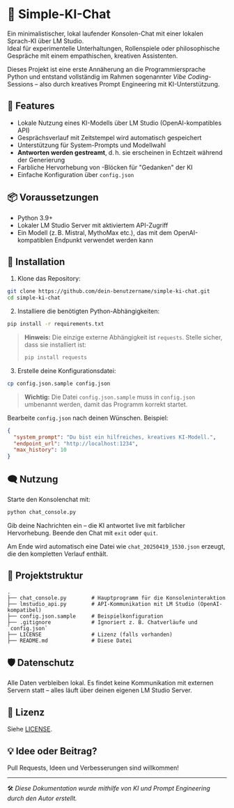 # 🧠 Simple-KI-Chat

Ein minimalistischer, lokal laufender Konsolen-Chat mit einer lokalen Sprach-KI über LM Studio.  
Ideal für experimentelle Unterhaltungen, Rollenspiele oder philosophische Gespräche mit einem empathischen, kreativen Assistenten.

Dieses Projekt ist eine erste Annäherung an die Programmiersprache Python und entstand vollständig im Rahmen sogenannter *Vibe Coding*-Sessions – also durch kreatives Prompt Engineering mit KI-Unterstützung.

## 🚀 Features

- Lokale Nutzung eines KI-Modells über LM Studio (OpenAI-kompatibles API)
- Gesprächsverlauf mit Zeitstempel wird automatisch gespeichert
- Unterstützung für System-Prompts und Modellwahl
- **Antworten werden gestreamt**, d. h. sie erscheinen in Echtzeit während der Generierung
- Farbliche Hervorhebung von <think>-Blöcken für "Gedanken" der KI
- Einfache Konfiguration über `config.json`

## 📦 Voraussetzungen

- Python 3.9+
- Lokaler LM Studio Server mit aktiviertem API-Zugriff
- Ein Modell (z. B. Mistral, MythoMax etc.), das mit dem OpenAI-kompatiblen Endpunkt verwendet werden kann

## 🔧 Installation

1. Klone das Repository:

```bash
git clone https://github.com/dein-benutzername/simple-ki-chat.git
cd simple-ki-chat
```

2. Installiere die benötigten Python-Abhängigkeiten:

```bash
pip install -r requirements.txt
```

> **Hinweis:** Die einzige externe Abhängigkeit ist `requests`. Stelle sicher, dass sie installiert ist:
>
> ```bash
> pip install requests
> ```

3. Erstelle deine Konfigurationsdatei:

```bash
cp config.json.sample config.json
```

> **Wichtig:** Die Datei `config.json.sample` muss in `config.json` umbenannt werden, damit das Programm korrekt startet.

Bearbeite `config.json` nach deinen Wünschen. Beispiel:

```json
{
  "system_prompt": "Du bist ein hilfreiches, kreatives KI-Modell.",
  "endpoint_url": "http://localhost:1234",
  "max_history": 10
}
```

## 🗨️ Nutzung

Starte den Konsolenchat mit:

```bash
python chat_console.py
```

Gib deine Nachrichten ein – die KI antwortet live mit farblicher Hervorhebung. Beende den Chat mit `exit` oder `quit`.

Am Ende wird automatisch eine Datei wie `chat_20250419_1530.json` erzeugt, die den kompletten Verlauf enthält.

## 📁 Projektstruktur

```
.
├── chat_console.py        # Hauptprogramm für die Konsoleninteraktion
├── lmstudio_api.py        # API-Kommunikation mit LM Studio (OpenAI-kompatibel)
├── config.json.sample     # Beispielkonfiguration
├── .gitignore             # Ignoriert z. B. Chatverläufe und `config.json`
├── LICENSE                # Lizenz (falls vorhanden)
├── README.md              # Diese Datei
```

## 🛡️ Datenschutz

Alle Daten verbleiben lokal. Es findet keine Kommunikation mit externen Servern statt – alles läuft über deinen eigenen LM Studio Server.

## 📜 Lizenz

Siehe [LICENSE](LICENSE).

## 💡 Idee oder Beitrag?

Pull Requests, Ideen und Verbesserungen sind willkommen!

---

🛠️ *Diese Dokumentation wurde mithilfe von KI und Prompt Engineering durch den Autor erstellt.*

